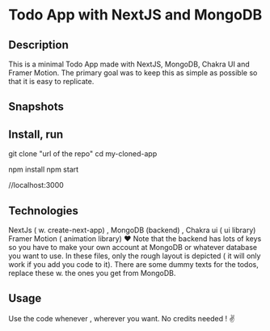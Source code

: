 # Todo App with NextJS and MongoDB

## Description

This is a minimal Todo App made with NextJS, MongoDB, Chakra UI and Framer Motion.
The primary goal was to keep this as simple as possible so that it is easy to replicate.

## Snapshots




## Install, run
git clone "url of the repo" cd my-cloned-app

npm install npm start

//localhost:3000

## Technologies
NextJs ( w. create-next-app) , MongoDB (backend) , Chakra ui ( ui library) Framer Motion ( animation library) ❤️
Note that the backend has lots of keys so you have to make your own account at MongoDB or whatever database you want to use. In these files, only the rough layout is depicted ( it will only work if you add you code to it). There are some
dummy texts for the todos, replace these w. the ones you get from MongoDB.

## Usage
Use the code whenever , wherever you want. No credits needed ! ✌️

